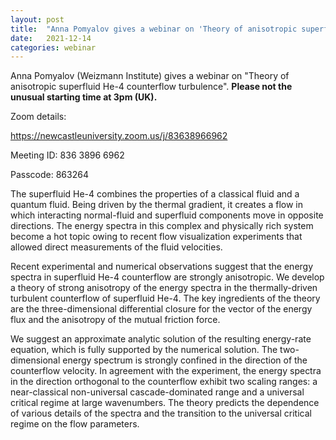 ```yaml
---
layout: post
title:  "Anna Pomyalov gives a webinar on 'Theory of anisotropic superfluid He-4 counterflow turbulence' at 3pm UK time"
date:   2021-12-14
categories: webinar
---
```


Anna Pomyalov (Weizmann Institute) gives a webinar on "Theory of anisotropic superfluid He-4 counterflow turbulence". <b> Please not the unusual starting time at 3pm (UK). </b>

Zoom details:

https://newcastleuniversity.zoom.us/j/83638966962

Meeting ID: 836 3896 6962

Passcode: 863264



The superfluid He-4 combines the properties of a classical fluid and a quantum fluid. Being driven by the thermal gradient, it creates a flow in which interacting normal-fluid and superfluid components move in opposite directions. The energy spectra in this complex and physically rich system become a hot topic owing to recent flow visualization experiments that allowed direct measurements of the fluid velocities.

Recent experimental and numerical observations suggest that the energy spectra in superfluid He-4 counterflow are strongly anisotropic. We develop a theory of strong anisotropy of the energy spectra in the thermally-driven turbulent counterflow of superfluid He-4. The key ingredients of the theory are the three-dimensional differential closure for the vector of the energy flux and the anisotropy of the mutual friction force.

We suggest an approximate analytic solution of the resulting energy-rate equation, which is fully supported by the numerical solution. The two-dimensional energy spectrum is strongly confined in the direction of the counterflow velocity. In agreement with the experiment, the energy spectra in the direction orthogonal to the counterflow exhibit two scaling ranges: a near-classical non-universal cascade-dominated range and a universal critical regime at large wavenumbers. The theory predicts the dependence of various details of the spectra and the transition to the universal critical regime on the flow parameters.
